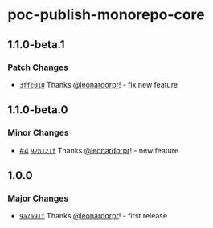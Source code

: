 # poc-publish-monorepo-core

## 1.1.0-beta.1

### Patch Changes

- [`3ffc010`](https://github.com/leonardorpr/poc-monorepo-publish-npm/commit/3ffc010a39cec35408680ad377645e7ca8409e31) Thanks [@leonardorpr](https://github.com/leonardorpr)! - fix new feature

## 1.1.0-beta.0

### Minor Changes

- [#4](https://github.com/leonardorpr/poc-monorepo-publish-npm/pull/4) [`92b121f`](https://github.com/leonardorpr/poc-monorepo-publish-npm/commit/92b121f5b34f32640f5e3f7f80262eab877f2282) Thanks [@leonardorpr](https://github.com/leonardorpr)! - new feature

## 1.0.0

### Major Changes

- [`9a7a91f`](https://github.com/leonardorpr/poc-monorepo-publish-npm/commit/9a7a91f44f52c4ca022a3b3f3f5599b640aaa5d0) Thanks [@leonardorpr](https://github.com/leonardorpr)! - first release
